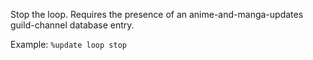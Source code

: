 Stop the loop. Requires the presence of an anime-and-manga-updates guild-channel database entry.

Example: `%update loop stop`
